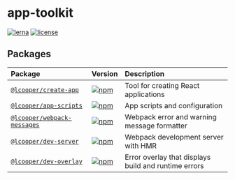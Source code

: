 # app-toolkit

[![lerna][lerna-badge]][lerna-link]
[![license][license-badge]][license-link]

## Packages

| Package                                                  | Version                                                 | Description                                          |
|:---------------------------------------------------------|:--------------------------------------------------------|:-----------------------------------------------------|
| [`@lcooper/create-app`](packages/create-app)             | [![npm][create-app-badge]][create-app-link]             | Tool for creating React applications                 |
| [`@lcooper/app-scripts`](packages/app-scripts)           | [![npm][app-scripts-badge]][app-scripts-link]           | App scripts and configuration                        |
| [`@lcooper/webpack-messages`](packages/webpack-messages) | [![npm][webpack-messages-badge]][webpack-messages-link] | Webpack error and warning message formatter          |
| [`@lcooper/dev-server`](packages/dev-server)             | [![npm][dev-server-badge]][dev-server-link]             | Webpack development server with HMR                  |
| [`@lcooper/dev-overlay`](packages/dev-overlay)           | [![npm][dev-overlay-badge]][dev-overlay-link]           | Error overlay that displays build and runtime errors |

[create-app-link]: https://www.npmjs.com/package/@lcooper/create-app
[create-app-badge]: https://img.shields.io/npm/v/@lcooper/create-app?logo=npm&style=flat-square
[app-scripts-link]: https://www.npmjs.com/package/@lcooper/app-scripts
[app-scripts-badge]: https://img.shields.io/npm/v/@lcooper/app-scripts?logo=npm&style=flat-square
[webpack-messages-link]: https://www.npmjs.com/package/@lcooper/webpack-messages
[webpack-messages-badge]: https://img.shields.io/npm/v/@lcooper/webpack-messages?logo=npm&style=flat-square
[dev-server-link]: https://www.npmjs.com/package/@lcooper/dev-server
[dev-server-badge]: https://img.shields.io/npm/v/@lcooper/dev-server?logo=npm&style=flat-square
[dev-overlay-link]: https://www.npmjs.com/package/@lcooper/dev-overlay
[dev-overlay-badge]: https://img.shields.io/npm/v/@lcooper/dev-overlay?logo=npm&style=flat-square
[license-link]: LICENSE
[license-badge]: https://img.shields.io/github/license/luciancooper/app-toolkit?color=brightgreen&style=for-the-badge
[lerna-link]: https://lerna.js.org
[lerna-badge]: https://img.shields.io/badge/maintained%20with-lerna-cc00ff.svg?style=for-the-badge